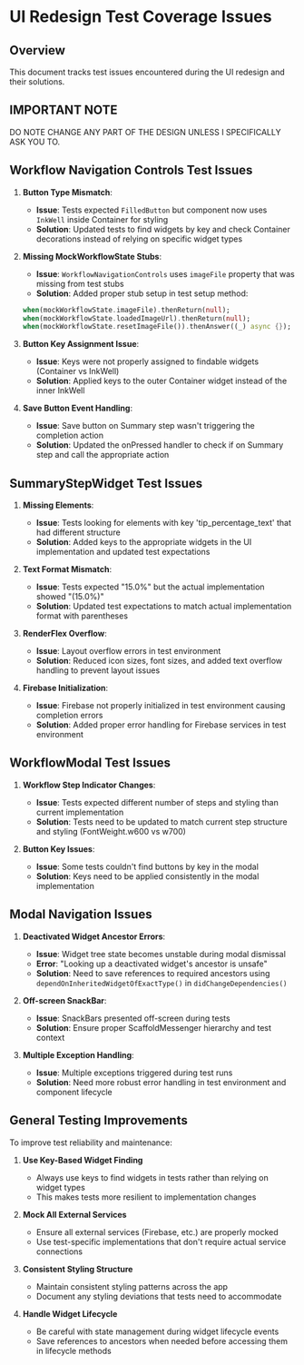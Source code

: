 # UI Redesign Test Coverage Issues

## Overview
This document tracks test issues encountered during the UI redesign and their solutions.

## IMPORTANT NOTE

DO NOTE CHANGE ANY PART OF THE DESIGN UNLESS I SPECIFICALLY ASK YOU TO.

## Workflow Navigation Controls Test Issues

1. **Button Type Mismatch**:
   - **Issue**: Tests expected `FilledButton` but component now uses `InkWell` inside Container for styling
   - **Solution**: Updated tests to find widgets by key and check Container decorations instead of relying on specific widget types

2. **Missing MockWorkflowState Stubs**:
   - **Issue**: `WorkflowNavigationControls` uses `imageFile` property that was missing from test stubs
   - **Solution**: Added proper stub setup in test setup method:
   ```dart
   when(mockWorkflowState.imageFile).thenReturn(null);
   when(mockWorkflowState.loadedImageUrl).thenReturn(null);
   when(mockWorkflowState.resetImageFile()).thenAnswer((_) async {});
   ```

3. **Button Key Assignment Issue**:
   - **Issue**: Keys were not properly assigned to findable widgets (Container vs InkWell)
   - **Solution**: Applied keys to the outer Container widget instead of the inner InkWell

4. **Save Button Event Handling**:
   - **Issue**: Save button on Summary step wasn't triggering the completion action
   - **Solution**: Updated the onPressed handler to check if on Summary step and call the appropriate action

## SummaryStepWidget Test Issues

1. **Missing Elements**:
   - **Issue**: Tests looking for elements with key 'tip_percentage_text' that had different structure
   - **Solution**: Added keys to the appropriate widgets in the UI implementation and updated test expectations

2. **Text Format Mismatch**:
   - **Issue**: Tests expected "15.0%" but the actual implementation showed "(15.0%)"
   - **Solution**: Updated test expectations to match actual implementation format with parentheses

3. **RenderFlex Overflow**:
   - **Issue**: Layout overflow errors in test environment
   - **Solution**: Reduced icon sizes, font sizes, and added text overflow handling to prevent layout issues

4. **Firebase Initialization**:
   - **Issue**: Firebase not properly initialized in test environment causing completion errors
   - **Solution**: Added proper error handling for Firebase services in test environment

## WorkflowModal Test Issues

1. **Workflow Step Indicator Changes**:
   - **Issue**: Tests expected different number of steps and styling than current implementation
   - **Solution**: Tests need to be updated to match current step structure and styling (FontWeight.w600 vs w700)

2. **Button Key Issues**:
   - **Issue**: Some tests couldn't find buttons by key in the modal
   - **Solution**: Keys need to be applied consistently in the modal implementation

## Modal Navigation Issues

1. **Deactivated Widget Ancestor Errors**:
   - **Issue**: Widget tree state becomes unstable during modal dismissal
   - **Error**: "Looking up a deactivated widget's ancestor is unsafe"
   - **Solution**: Need to save references to required ancestors using `dependOnInheritedWidgetOfExactType()` in `didChangeDependencies()`

2. **Off-screen SnackBar**:
   - **Issue**: SnackBars presented off-screen during tests
   - **Solution**: Ensure proper ScaffoldMessenger hierarchy and test context

3. **Multiple Exception Handling**:
   - **Issue**: Multiple exceptions triggered during test runs
   - **Solution**: Need more robust error handling in test environment and component lifecycle

## General Testing Improvements

To improve test reliability and maintenance:

1. **Use Key-Based Widget Finding**
   - Always use keys to find widgets in tests rather than relying on widget types
   - This makes tests more resilient to implementation changes

2. **Mock All External Services**
   - Ensure all external services (Firebase, etc.) are properly mocked
   - Use test-specific implementations that don't require actual service connections

3. **Consistent Styling Structure**
   - Maintain consistent styling patterns across the app
   - Document any styling deviations that tests need to accommodate

4. **Handle Widget Lifecycle**
   - Be careful with state management during widget lifecycle events
   - Save references to ancestors when needed before accessing them in lifecycle methods 